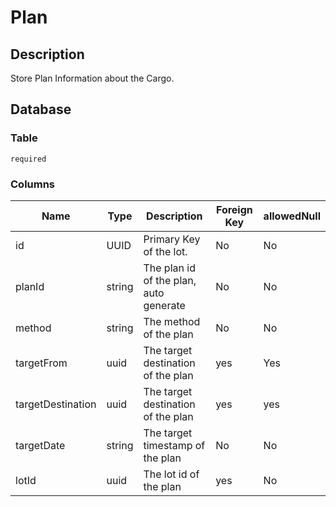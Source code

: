 # Plan

## Description

Store Plan Information about the Cargo.

## Database

### Table

`required`

### Columns

| Name              | Type   | Description                            | Foreign Key | allowedNull |
|-------------------|--------|----------------------------------------|-------------|-------------|
| id                | UUID   | Primary Key of the lot.                | No          | No          |
| planId            | string | The plan id of the plan, auto generate | No          | No          |
| method            | string | The method of the plan                 | No          | No          |
| targetFrom        | uuid   | The target destination of the plan     | yes         | Yes         |
| targetDestination | uuid   | The target destination of the plan     | yes         | yes         |
| targetDate        | string | The target timestamp of the plan       | No          | No          |
| lotId             | uuid   | The lot id of the plan                 | yes         | No          |
